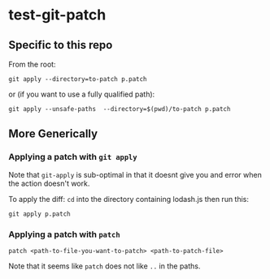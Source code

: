 # test-git-patch

## Specific to this repo
From the root:
```
git apply --directory=to-patch p.patch
```

or (if you want to use a fully qualified path):
```
git apply --unsafe-paths  --directory=$(pwd)/to-patch p.patch
```


## More Generically

### Applying a patch with `git apply`

Note that `git-apply` is sub-optimal in that it doesnt give you and error when the action doesn't work.

To apply the diff:
`cd` into the directory containing lodash.js then run this:
```
git apply p.patch
```

### Applying a patch with `patch`
```
patch <path-to-file-you-want-to-patch> <path-to-patch-file>
```

Note that it seems like `patch` does not like `..` in the paths.

